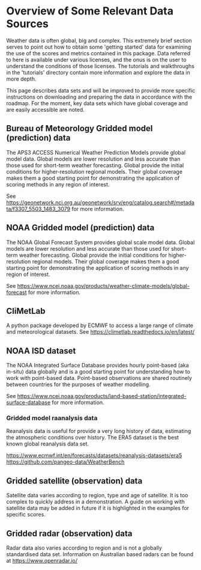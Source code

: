 # Overview of Some Relevant Data Sources

Weather data is often global, big and complex. This extremely brief section serves to point out how to obtain some 'getting started' data for examining the use of the scores and metrics contained in this package. Data referred to here is available under various licenses, and the onus is on the user to understand the conditions of those licenses. The tutorials and walkthroughs in the 'tutorials' directory contain more information and explore the data in more depth.

This page describes data sets and will be improved to provide more specific instructions on downloading and preparing the data in accordance with the roadmap. For the moment, key data sets which have global coverage and are easily accessible are noted.

## Bureau of Meteorology Gridded model (prediction) data
The APS3 ACCESS Numerical Weather Prediction Models provide global model data. Global models are lower resolution and less accurate than those used for short-term weather forecasting. Global provide the initial conditions for higher-resolution regional models. Their global coverage makes them a good starting point for demonstrating the application of scoring methods in any region of interest.

See https://geonetwork.nci.org.au/geonetwork/srv/eng/catalog.search#/metadata/f3307_5503_1483_3079 for more information.

## NOAA Gridded model (prediction) data
The NOAA Global Forecast System provides global scale model data. Global models are lower resolution and less accurate than those used for short-term weather forecasting. Global provide the initial conditions for higher-resolution regional models. Their global coverage makes them a good starting point for demonstrating the application of scoring methods in any region of interest.

See https://www.ncei.noaa.gov/products/weather-climate-models/global-forecast for more information.

## CliMetLab
A python package developed by ECMWF to access a large range of climate and meteorological datasets. See https://climetlab.readthedocs.io/en/latest/

## NOAA ISD dataset
The NOAA Integrated Surface Database provides hourly point-based (aka in-situ) data globally and is a good starting point for understanding how to work with point-based data. Point-based observations are shared routinely between countries for the purposes of weather modelling.

See https://www.ncei.noaa.gov/products/land-based-station/integrated-surface-database for more information.

### Gridded model raanalysis data
Reanalysis data is useful for provide a very long history of data, estimating the atmospheric conditions over history. The ERA5 dataset is the best known global reanalysis data set.

https://www.ecmwf.int/en/forecasts/datasets/reanalysis-datasets/era5
https://github.com/pangeo-data/WeatherBench

## Gridded satellite (observation) data
Satellite data varies according to region, type and age of satellite. It is too complex to quickly address in a demonstration. A guide on working with satellite data may be added in future if it is highlighted in the examples for specific scores.

## Gridded radar (observation) data
Radar data also varies according to region and is not a globally standardised data set. Information on Australian based radars can be found at https://www.openradar.io/


